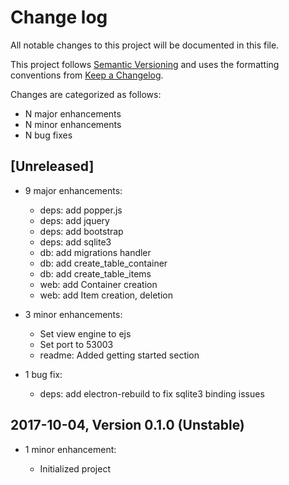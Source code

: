# Change log

All notable changes to this project will be documented in this file.

This project follows [Semantic Versioning](http://semver.org/) and uses the formatting conventions from [Keep a Changelog](http://keepachangelog.com).

Changes are categorized as follows:

* N major enhancements
* N minor enhancements
* N bug fixes

## [Unreleased]

* 9 major enhancements:

  * deps: add popper.js
  * deps: add jquery
  * deps: add bootstrap
  * deps: add sqlite3
  * db: add migrations handler
  * db: add create_table_container
  * db: add create_table_items
  * web: add Container creation
  * web: add Item creation, deletion

* 3 minor enhancements:

  * Set view engine to ejs
  * Set port to 53003
  * readme: Added getting started section

* 1 bug fix:

  * deps: add electron-rebuild to fix sqlite3 binding issues

## 2017-10-04, Version 0.1.0 (Unstable)

* 1 minor enhancement:

  * Initialized project
